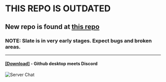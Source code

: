 # THIS REPO IS OUTDATED

## New repo is found at [this repo](http://github.com/discordstyles/slate)

### NOTE: Slate is in very early stages. Expect bugs and broken areas.

- - -

#### [[Download]](https://betterdiscord.net/ghdl?id=3115) - Github desktop meets Discord  

![Server Chat](https://i.imgur.com/ix41ICB.jpg)
